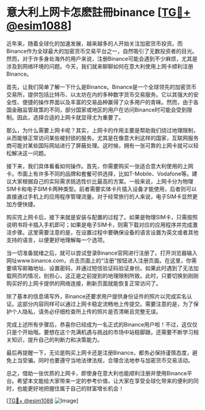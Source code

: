 # 意大利上网卡怎麽註冊binance [[TG💪+ @esim1088](https://t.me/s/esim1088)]

近年来，随着全球化的加速发展，越来越多的人开始关注加密货币投资。而Binance作为全球最大的加密货币交易平台之一，自然吸引了无数投资者的目光。然而，对于许多身处海外的用户来说，注册Binance可能会遇到不少麻烦，尤其是涉及到网络环境的问题。今天，我们就来聊聊如何在意大利使用上网卡顺利注册Binance。

首先，让我们简单了解一下什么是Binance。Binance是一个全球领先的加密货币交易所，提供包括比特币、以太坊在内的多种数字货币交易服务。它以其强大的安全性、便捷的操作界面以及丰富的交易品种赢得了众多用户的青睐。然而，由于各国金融监管政策的不同，部分国家或地区的用户在访问Binance时可能会受到限制。因此，选择合适的上网卡就显得尤为重要了。

那么，为什么需要上网卡呢？其实，上网卡的作用主要是帮助我们绕过地理限制，从而能够正常访问某些被封锁的服务。尤其是在像意大利这样的国家，互联网服务商可能对某些国际网站进行了屏蔽处理。这时候，拥有一张可靠的上网卡就可以轻松解决这一问题。

接下来，我们具体看看如何操作。首先，你需要购买一张适合意大利使用的上网卡。市面上有许多不同的品牌和套餐可供选择，比如T-Mobile、Vodafone等。建议大家根据自己的实际需求挑选性价比最高的方案。一般来说，上网卡分为物理SIM卡和电子SIM卡两种类型。前者需要实体卡片插入设备才能使用，后者则可以直接通过手机上的应用程序管理流量。对于经常旅行的人来说，电子SIM卡显然更加方便快捷。

购买完上网卡后，接下来就是安装与配置的过程了。如果是物理SIM卡，只需按照说明书将卡插入手机即可；如果是电子SIM卡，则需下载对应的应用程序并完成激活步骤。这里需要注意的是，在设置过程中要确保设备的语言设置为英文或者其他支持的语言，以便更好地理解每一个选项。

当一切准备就绪之后，就可以尝试登录Binance官网进行注册了。打开浏览器输入网址www.binance.com，点击页面上的“注册”按钮进入注册页面。在这里，你需要填写邮箱地址、设置密码，并通过短信验证码验证身份。如果此时遇到了无法加载网页的情况，别担心，这正是之前提到的地理限制所致。此时，只要切换到刚刚购买好的上网卡提供的网络连接，刷新页面就能恢复正常访问了。

除了基本的信息填写外，Binance还要求用户提供身份证件的照片以完成实名认证。这部分内容同样可以通过上网卡稳定流畅地上传提交。需要注意的是，为了保护个人隐私，请务必仔细检查所上传的照片是否清晰且完整无误。

完成上述所有步骤后，恭喜你已经成为一名正式的Binance用户啦！不过，这仅仅只是个开始哦。要想在这个充满机遇与挑战的市场中站稳脚跟，还需要不断学习相关知识，提升自己的判断力和决策能力。

最后再提醒一下，无论是购买上网卡还是注册Binance，都务必保持谨慎态度，避免上当受骗。同时也要遵守当地法律法规，合理合法地参与加密货币交易活动。

总之，借助一张优质的上网卡，即使身在意大利也能顺利注册并使用Binance平台。希望本文能给大家带来一定的参考价值，让大家在享受全球化带来的便利的同时，也能更好地把握住属于自己的财富增长机会！

[[TG💪+ @esim1088](https://t.me/s/esim1088) ![Image](https://i.postimg.cc/4NQfJmqS/Snipaste-2025-05-13-00-14-12.png)]